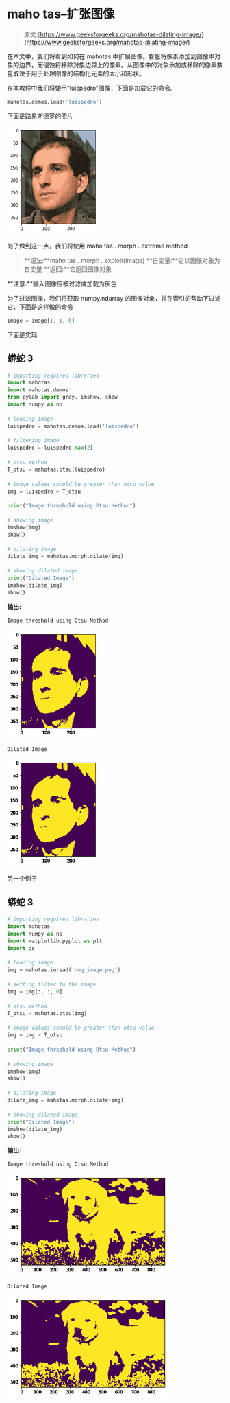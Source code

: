 # maho tas–扩张图像

> 原文:[https://www.geeksforgeeks.org/mahotas-dilating-image/](https://www.geeksforgeeks.org/mahotas-dilating-image/)

在本文中，我们将看到如何在 mahotas 中扩展图像。膨胀将像素添加到图像中对象的边界，而侵蚀将移除对象边界上的像素。从图像中的对象添加或移除的像素数量取决于用于处理图像的结构化元素的大小和形状。

在本教程中我们将使用“luispedro”图像，下面是加载它的命令。

```py
mahotas.demos.load('luispedro')
```

下面是路易斯德罗的照片

![](img/a5b38a36a4a2b449bce4b0f49291011e.png)

为了做到这一点，我们将使用 maho tas . morph . extreme method

> **语法:**maho tas . morph . exploit(image)
> **自变量:**它以图像对象为自变量
> **返回:**它返回图像对象

**注意:**输入图像应被过滤或加载为灰色

为了过滤图像，我们将获取 numpy.ndarray 的图像对象，并在索引的帮助下过滤它，下面是这样做的命令

```py
image = image[:, :, 0]
```

下面是实现

## 蟒蛇 3

```py
# importing required libraries
import mahotas
import mahotas.demos
from pylab import gray, imshow, show
import numpy as np

# loading image
luispedro = mahotas.demos.load('luispedro')

# filtering image
luispedro = luispedro.max(2)

# otsu method
T_otsu = mahotas.otsu(luispedro)

# image values should be greater than otsu value
img = luispedro > T_otsu

print("Image threshold using Otsu Method")

# showing image
imshow(img)
show()

# dilating image
dilate_img = mahotas.morph.dilate(img)

# showing dilated image
print("Dilated Image")
imshow(dilate_img)
show()
```

**输出:**

```py
Image threshold using Otsu Method
```

![](img/73600c310d2709aae2e00e9b3837048f.png)

```py
Dilated Image
```

![](img/5f56e26608da41b5e8dd28949d9c8d65.png)

另一个例子

## 蟒蛇 3

```py
# importing required libraries
import mahotas
import numpy as np
import matplotlib.pyplot as plt
import os

# loading image
img = mahotas.imread('dog_image.png')

# setting filter to the image
img = img[:, :, 0]

# otsu method
T_otsu = mahotas.otsu(img)

# image values should be greater than otsu value
img = img > T_otsu

print("Image threshold using Otsu Method")

# showing image
imshow(img)
show()

# dilating image
dilate_img = mahotas.morph.dilate(img)

# showing dilated image
print("Dilated Image")
imshow(dilate_img)
show()
```

**输出:**

```py
Image threshold using Otsu Method
```

![](img/4d8a759cb27087644c89f718a86a41f1.png)

```py
Dilated Image
```

![](img/9a7a03b8ea221b66ebe51a5fb75a8895.png)